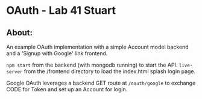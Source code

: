 #  OAuth - Lab 41 Stuart

## About:
An example OAuth implementation with a simple Account model backend and a 'Signup with Google' link frontend.

`npm start` from the backend (with mongodb running) to start the API.
`live-server` from the /frontend directory to load the index.html splash login page.

Google OAuth leverages a backend GET route at `/oauth/google` to exchange CODE for Token and set up an Account for login. 
